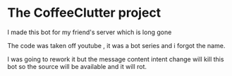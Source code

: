 # The CoffeeClutter project
I made this bot for my friend's server which is long gone

The code was taken off youtube , it was a bot series and i forgot the name.

I was going to rework it but the message content intent change will kill this bot so the source will be available and it will rot.
